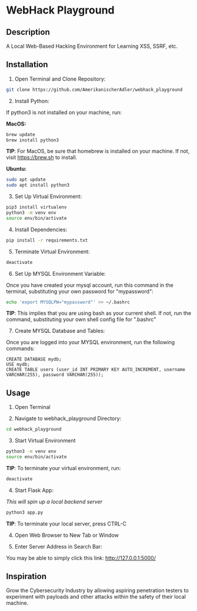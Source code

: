 # WebHack Playground

## Description
A Local Web-Based Hacking Environment for Learning XSS, SSRF, etc.

## Installation

1) Open Terminal and Clone Repository:

```bash
git clone https://github.com/AmerikanischerAdler/webhack_playground
```

2) Install Python:

If python3 is not installed on your machine, run:

**MacOS:**

```bash
brew update 
brew install python3
``` 

**TIP**: For MacOS, be sure that homebrew is installed on your machine. If not, visit https://brew.sh to install.

**Ubuntu:**

```bash
sudo apt update 
sudo apt install python3
```

3) Set Up Virtual Environment:

```bash
pip3 install virtualenv
python3 -m venv env
source env/bin/activate
```

4) Install Dependencies:

```bash
pip install -r requirements.txt
```

5) Terminate Virtual Environment:

```bash 
deactivate
```

6) Set Up MYSQL Environment Variable:

Once you have created your mysql account, run this command in the terminal,
substituting your own password for "mypassword":

```bash
echo 'export MYSQLPW="mypassword"' >> ~/.bashrc
```

**TIP**: This implies that you are using bash as your current shell. If not, run
the command, substituting your own shell config file for ".bashrc"

7) Create MYSQL Database and Tables:

Once you are logged into your MYSQL environment, run the following commands:

```mysql
CREATE DATABASE mydb;
USE mydb;
CREATE TABLE users (user_id INT PRIMARY KEY AUTO_INCREMENT, username
VARCHAR(255), password VARCHAR(255));
```

## Usage

1) Open Terminal

2) Navigate to webhack_playground Directory:

```bash
cd webhack_playground
```

3) Start Virtual Environment

```bash
python3 -m venv env
source env/bin/activate
```

**TIP**: To terminate your virtual environment, run:

```bash
deactivate
```

4) Start Flask App:

*This will spin up a local backend server*

```bash
python3 app.py
```

**TIP**: To terminate your local server, press CTRL-C

4) Open Web Browser to New Tab or Window

5) Enter Server Address in Search Bar:

You may be able to simply click this link: http://127.0.0.1:5000/

## Inspiration
Grow the Cybersecurity Industry by allowing aspiring penetration testers to
experiment with payloads and other attacks within the safety of their local
machine. 
